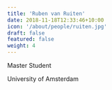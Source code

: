 ```yaml
---
title: 'Ruben van Ruiten'
date: 2018-11-18T12:33:46+10:00
icon: '/about/people/ruiten.jpg'
draft: false
featured: false
weight: 4
---
```


Master Student

University of Amsterdam

